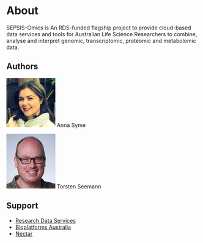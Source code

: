# About

SEPSIS-Omics is An RDS-funded flagship project to provide cloud-based data services and tools
for Australian Life Science Researchers to combine, analyse and interpret
genomic, transcriptomic, proteomic and metabolomic data.

## Authors

![Anna](anna.jpg) Anna Syme

![Torsten](torsten.jpg) Torsten Seemann

## Support

* [Research Data Services](http://omics.data.edu.au/)
* [Bioplatforms Australia](http://www.bioplatforms.com/antibiotic-resistant-pathogens/)
* [Nectar](http://www.nectar.org.au/)
